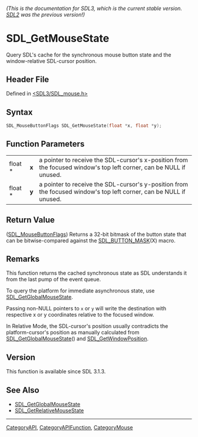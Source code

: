 ###### (This is the documentation for SDL3, which is the current stable version. [SDL2](https://wiki.libsdl.org/SDL2/) was the previous version!)
# SDL_GetMouseState

Query SDL's cache for the synchronous mouse button state and the window-relative SDL-cursor position.

## Header File

Defined in [<SDL3/SDL_mouse.h>](https://github.com/libsdl-org/SDL/blob/main/include/SDL3/SDL_mouse.h)

## Syntax

```c
SDL_MouseButtonFlags SDL_GetMouseState(float *x, float *y);
```

## Function Parameters

|         |       |                                                                                                                    |
| ------- | ----- | ------------------------------------------------------------------------------------------------------------------ |
| float * | **x** | a pointer to receive the SDL-cursor's x-position from the focused window's top left corner, can be NULL if unused. |
| float * | **y** | a pointer to receive the SDL-cursor's y-position from the focused window's top left corner, can be NULL if unused. |

## Return Value

([SDL_MouseButtonFlags](SDL_MouseButtonFlags)) Returns a 32-bit bitmask of
the button state that can be bitwise-compared against the
[SDL_BUTTON_MASK](SDL_BUTTON_MASK)(X) macro.

## Remarks

This function returns the cached synchronous state as SDL understands it
from the last pump of the event queue.

To query the platform for immediate asynchronous state, use
[SDL_GetGlobalMouseState](SDL_GetGlobalMouseState).

Passing non-NULL pointers to `x` or `y` will write the destination with
respective x or y coordinates relative to the focused window.

In Relative Mode, the SDL-cursor's position usually contradicts the
platform-cursor's position as manually calculated from
[SDL_GetGlobalMouseState](SDL_GetGlobalMouseState)() and
[SDL_GetWindowPosition](SDL_GetWindowPosition).

## Version

This function is available since SDL 3.1.3.

## See Also

- [SDL_GetGlobalMouseState](SDL_GetGlobalMouseState)
- [SDL_GetRelativeMouseState](SDL_GetRelativeMouseState)

----
[CategoryAPI](CategoryAPI), [CategoryAPIFunction](CategoryAPIFunction), [CategoryMouse](CategoryMouse)

